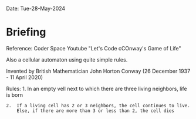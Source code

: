 Date: Tue-28-May-2024

#   Briefing
Reference: Coder Space Youtube "Let's Code cCOnway's Game of Life"

Also a cellular automaton using quite simple rules.

Invented by British Mathematician John Horton Conway (26 December 1937 - 11 April 2020)

Rules:
    1.  In an empty vell next to which there are three living neighbors, life is born

    2.  If a living cell has 2 or 3 neighbors, the cell continues to live.
        Else, if there are more than 3 or less than 2, the cell dies